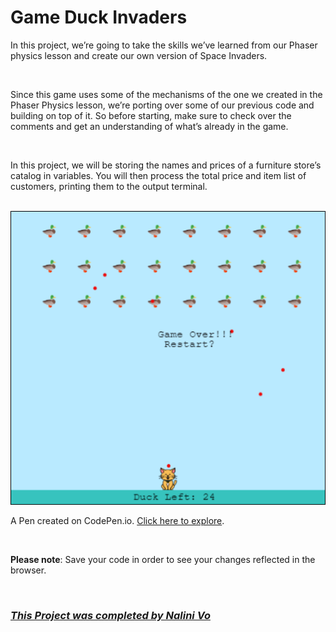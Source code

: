 # Game Duck Invaders

In this project, we’re going to take the skills we’ve learned from our Phaser physics lesson and create our own version of Space Invaders.

<br>

Since this game uses some of the mechanisms of the one we created in the Phaser Physics lesson, we’re porting over some of our previous code and building on top of it. So before starting, make sure to check over the comments and get an understanding of what’s already in the game.

<br>

In this project, we will be storing the names and prices of a furniture store’s catalog in variables. You will then process the total price and item list of customers, printing them to the output terminal.

<br>

<img src="https://github.com/Nalini1998/Game-Duck-Invaders/blob/main/Game_Duck%20Invaders.png" alt="Game Duck Invaders" title="Game Duck Invaders">

<br>

A Pen created on CodePen.io. [Click here to explore](https://codepen.io/Nalini1998/live/wvQQJvB).

<br>

**Please note**: Save your code in order to see your changes reflected in the browser.

<br>
  
### ***[This Project was completed by Nalini Vo](https://github.com/Nalini1998)***
